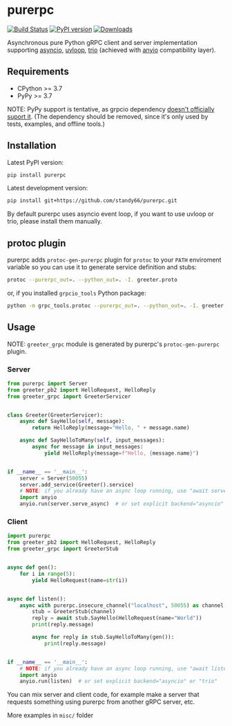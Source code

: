 # purerpc

[![Build Status](https://img.shields.io/github/workflow/status/python-trio/purerpc/CI)](https://github.com/python-trio/purerpc/actions/workflows/ci.yml)
[![PyPI version](https://img.shields.io/pypi/v/purerpc.svg?style=flat)](https://pypi.org/project/purerpc/)
[![Downloads](https://pepy.tech/badge/purerpc/month)](https://pepy.tech/project/purerpc)

Asynchronous pure Python gRPC client and server implementation supporting
[asyncio](https://docs.python.org/3/library/asyncio.html),
[uvloop](https://github.com/MagicStack/uvloop),
[trio](https://github.com/python-trio/trio) (achieved with [anyio](https://github.com/agronholm/anyio) compatibility layer).

## Requirements

* CPython >= 3.7
* PyPy >= 3.7

NOTE: PyPy support is tentative, as grpcio dependency [doesn't officially
  suport it](https://github.com/grpc/grpc/issues/4221).  (The dependency should
be removed, since it's only used by tests, examples, and offline tools.)

## Installation

Latest PyPI version:

```bash
pip install purerpc
```

Latest development version:

```bash
pip install git+https://github.com/standy66/purerpc.git
```

By default purerpc uses asyncio event loop, if you want to use uvloop or trio, please install them manually.

## protoc plugin

purerpc adds `protoc-gen-purerpc` plugin for `protoc` to your `PATH` enviroment variable
so you can use it to generate service definition and stubs: 

```bash
protoc --purerpc_out=. --python_out=. -I. greeter.proto
```

or, if you installed `grpcio_tools` Python package:

```bash
python -m grpc_tools.protoc --purerpc_out=. --python_out=. -I. greeter.proto
```

## Usage

NOTE: `greeter_grpc` module is generated by purerpc's `protoc-gen-purerpc` plugin.

### Server

```python
from purerpc import Server
from greeter_pb2 import HelloRequest, HelloReply
from greeter_grpc import GreeterServicer


class Greeter(GreeterServicer):
    async def SayHello(self, message):
        return HelloReply(message="Hello, " + message.name)

    async def SayHelloToMany(self, input_messages):
        async for message in input_messages:
            yield HelloReply(message=f"Hello, {message.name}")


if __name__ == '__main__':
    server = Server(50055)
    server.add_service(Greeter().service)
    # NOTE: if you already have an async loop running, use "await server.serve_async()"
    import anyio
    anyio.run(server.serve_async)  # or set explicit backend="asyncio" or "trio"
```

### Client

```python
import purerpc
from greeter_pb2 import HelloRequest, HelloReply
from greeter_grpc import GreeterStub


async def gen():
    for i in range(5):
        yield HelloRequest(name=str(i))


async def listen():
    async with purerpc.insecure_channel("localhost", 50055) as channel:
        stub = GreeterStub(channel)
        reply = await stub.SayHello(HelloRequest(name="World"))
        print(reply.message)

        async for reply in stub.SayHelloToMany(gen()):
            print(reply.message)


if __name__ == '__main__':
    # NOTE: if you already have an async loop running, use "await listen()"
    import anyio
    anyio.run(listen)  # or set explicit backend="asyncio" or "trio"
```

You can mix server and client code, for example make a server that requests something using purerpc from another gRPC server, etc.

More examples in `misc/` folder
